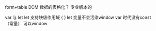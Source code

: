 form+table DOM 数据的表格化？
专业版本的

var 与 let 
let 支持块级作用域 { }
let 变量不会污染window
var 时代没有const（常量） 可以window